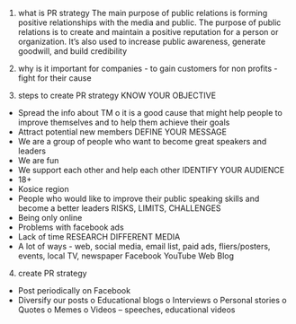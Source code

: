 1. what is PR strategy
The main purpose of public relations is forming positive relationships with the media and public. The purpose of public relations is to create and maintain a positive reputation for a person or organization. It’s also used to increase public awareness, generate goodwill, and build credibility

2. why is it important
for companies - to gain customers
for non profits - fight for their cause

3. steps to create PR strategy
KNOW YOUR OBJECTIVE 
-	Spread the info about TM 
	o	it is a good cause that might help people to improve themselves and to help them achieve their goals
-	Attract potential new members
DEFINE YOUR MESSAGE 
-	We are a group of people who want to become great speakers and leaders
-	We are fun
-	We support each other and help each other
IDENTIFY YOUR AUDIENCE 
-	18+
-	Kosice region
-	People who would like to improve their public speaking skills and become a better leaders
RISKS, LIMITS, CHALLENGES
-	Being only online
-	Problems with facebook ads
-	Lack of time
RESEARCH DIFFERENT MEDIA
-	A lot of ways - web, social media, email list, paid ads, fliers/posters, events, local TV, newspaper
Facebook
YouTube
Web
Blog

4. create PR strategy
-	Post periodically on Facebook
-	Diversify our posts
	o	Educational blogs
	o	Interviews
	o	Personal stories
	o	Quotes
	o	Memes
	o	Videos – speeches, educational videos